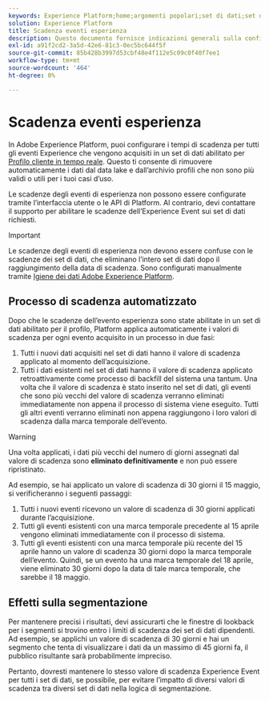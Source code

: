 ```yaml
---
keywords: Experience Platform;home;argomenti popolari;set di dati;set di dati;ora di vita;ttl;time-to-live;
solution: Experience Platform
title: Scadenza eventi esperienza
description: Questo documento fornisce indicazioni generali sulla configurazione dei tempi di scadenza per i singoli eventi Experience all’interno di un set di dati Adobe Experience Platform.
exl-id: a91f2cd2-3a5d-42e6-81c3-0ec5bc644f5f
source-git-commit: 85b428b3997d53cbf48e4f112e5c09c0f40f7ee1
workflow-type: tm+mt
source-wordcount: '464'
ht-degree: 0%

---
```


# Scadenza eventi esperienza

In Adobe Experience Platform, puoi configurare i tempi di scadenza per tutti gli eventi Experience che vengono acquisiti in un set di dati abilitato per [Profilo cliente in tempo reale](./home.md). Questo ti consente di rimuovere automaticamente i dati dal data lake e dall’archivio profili che non sono più validi o utili per i tuoi casi d’uso.

Le scadenze degli eventi di esperienza non possono essere configurate tramite l’interfaccia utente o le API di Platform. Al contrario, devi contattare il supporto per abilitare le scadenze dell’Experience Event sui set di dati richiesti.

>[!IMPORTANT]
>
>Le scadenze degli eventi di esperienza non devono essere confuse con le scadenze dei set di dati, che eliminano l’intero set di dati dopo il raggiungimento della data di scadenza. Sono configurati manualmente tramite [Igiene dei dati Adobe Experience Platform](../hygiene/home.md).

## Processo di scadenza automatizzato

Dopo che le scadenze dell’evento esperienza sono state abilitate in un set di dati abilitato per il profilo, Platform applica automaticamente i valori di scadenza per ogni evento acquisito in un processo in due fasi:

1. Tutti i nuovi dati acquisiti nel set di dati hanno il valore di scadenza applicato al momento dell’acquisizione.
1. Tutti i dati esistenti nel set di dati hanno il valore di scadenza applicato retroattivamente come processo di backfill del sistema una tantum. Una volta che il valore di scadenza è stato inserito nel set di dati, gli eventi che sono più vecchi del valore di scadenza verranno eliminati immediatamente non appena il processo di sistema viene eseguito. Tutti gli altri eventi verranno eliminati non appena raggiungono i loro valori di scadenza dalla marca temporale dell’evento.

>[!WARNING]
>
>Una volta applicati, i dati più vecchi del numero di giorni assegnati dal valore di scadenza sono **eliminato definitivamente** e non può essere ripristinato.

Ad esempio, se hai applicato un valore di scadenza di 30 giorni il 15 maggio, si verificheranno i seguenti passaggi:

1. Tutti i nuovi eventi ricevono un valore di scadenza di 30 giorni applicati durante l’acquisizione.
1. Tutti gli eventi esistenti con una marca temporale precedente al 15 aprile vengono eliminati immediatamente con il processo di sistema.
1. Tutti gli eventi esistenti con una marca temporale più recente del 15 aprile hanno un valore di scadenza 30 giorni dopo la marca temporale dell’evento. Quindi, se un evento ha una marca temporale del 18 aprile, viene eliminato 30 giorni dopo la data di tale marca temporale, che sarebbe il 18 maggio.

## Effetti sulla segmentazione

Per mantenere precisi i risultati, devi assicurarti che le finestre di lookback per i segmenti si trovino entro i limiti di scadenza dei set di dati dipendenti. Ad esempio, se applichi un valore di scadenza di 30 giorni e hai un segmento che tenta di visualizzare i dati da un massimo di 45 giorni fa, il pubblico risultante sarà probabilmente impreciso.

Pertanto, dovresti mantenere lo stesso valore di scadenza Experience Event per tutti i set di dati, se possibile, per evitare l’impatto di diversi valori di scadenza tra diversi set di dati nella logica di segmentazione.
